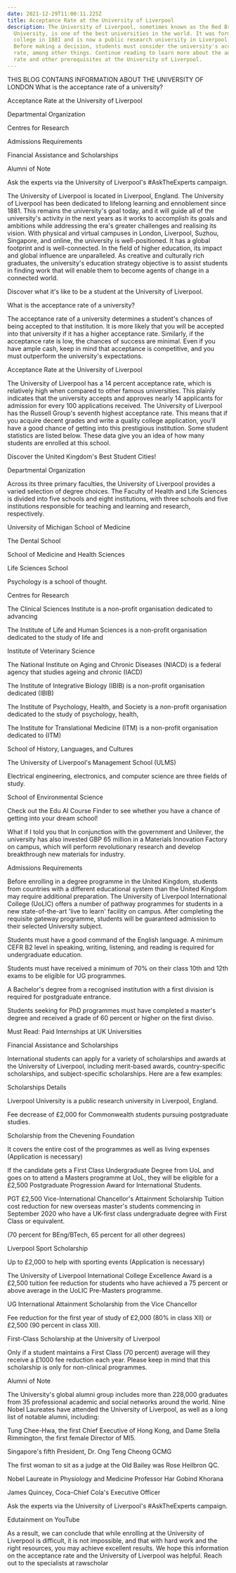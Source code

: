 ```yaml
---
date: 2021-12-29T11:00:11.225Z
title: Acceptance Rate at the University of Liverpool
description: The University of Liverpool, sometimes known as the Red Brick
  University, is one of the best universities in the world. It was formed as a
  college in 1881 and is now a public research university in Liverpool, England.
  Before making a decision, students must consider the university's acceptance
  rate, among other things. Continue reading to learn more about the admission
  rate and other prerequisites at the University of Liverpool.
---
```

THIS BLOG CONTAINS INFORMATION ABOUT THE UNIVERSITY OF LONDON
What is the acceptance rate of a university?

Acceptance Rate at the University of Liverpool

Departmental Organization

Centres for Research

Admissions Requirements

Financial Assistance and Scholarships

Alumni of Note

Ask the experts via the University of Liverpool's #AskTheExperts campaign.

The University of Liverpool is located in Liverpool, England.
The University of Liverpool has been dedicated to lifelong learning and ennoblement since 1881. This remains the university's goal today, and it will guide all of the university's activity in the next years as it works to accomplish its goals and ambitions while addressing the era's greater challenges and realising its vision. With physical and virtual campuses in London, Liverpool, Suzhou, Singapore, and online, the university is well-positioned. It has a global footprint and is well-connected. In the field of higher education, its impact and global influence are unparalleled. As creative and culturally rich graduates, the university's education strategy objective is to assist students in finding work that will enable them to become agents of change in a connected world.

Discover what it's like to be a student at the University of Liverpool.

What is the acceptance rate of a university?

The acceptance rate of a university determines a student's chances of being accepted to that institution. It is more likely that you will be accepted into that university if it has a higher acceptance rate. Similarly, if the acceptance rate is low, the chances of success are minimal. Even if you have ample cash, keep in mind that acceptance is competitive, and you must outperform the university's expectations.

Acceptance Rate at the University of Liverpool

The University of Liverpool has a 14 percent acceptance rate, which is relatively high when compared to other famous universities. This plainly indicates that the university accepts and approves nearly 14 applicants for admission for every 100 applications received. The University of Liverpool has the Russell Group's seventh highest acceptance rate. This means that if you acquire decent grades and write a quality college application, you'll have a good chance of getting into this prestigious institution. Some student statistics are listed below. These data give you an idea of how many students are enrolled at this school.

Discover the United Kingdom's Best Student Cities!

Departmental Organization

Across its three primary faculties, the University of Liverpool provides a varied selection of degree choices. The Faculty of Health and Life Sciences is divided into five schools and eight institutions, with three schools and five institutions responsible for teaching and learning and research, respectively.

University of Michigan School of Medicine

The Dental School

School of Medicine and Health Sciences

Life Sciences School

Psychology is a school of thought.

Centres for Research

The Clinical Sciences Institute is a non-profit organisation dedicated to advancing

The Institute of Life and Human Sciences is a non-profit organisation dedicated to the study of life and

Institute of Veterinary Science

The National Institute on Aging and Chronic Diseases (NIACD) is a federal agency that studies ageing and chronic (IACD)

The Institute of Integrative Biology (IBIB) is a non-profit organisation dedicated (IBIB)

The Institute of Psychology, Health, and Society is a non-profit organisation dedicated to the study of psychology, health,

The Institute for Translational Medicine (ITM) is a non-profit organisation dedicated to (ITM)

School of History, Languages, and Cultures

The University of Liverpool's Management School (ULMS)

Electrical engineering, electronics, and computer science are three fields of study.

School of Environmental Science

Check out the Edu AI Course Finder to see whether you have a chance of getting into your dream school!

What if I told you that In conjunction with the government and Unilever, the university has also invested GBP 65 million in a Materials Innovation Factory on campus, which will perform revolutionary research and develop breakthrough new materials for industry.

Admissions Requirements

Before enrolling in a degree programme in the United Kingdom, students from countries with a different educational system than the United Kingdom may require additional preparation. The University of Liverpool International College (UoLIC) offers a number of pathway programmes for students in a new state-of-the-art 'live to learn' facility on campus. After completing the requisite gateway programme, students will be guaranteed admission to their selected University subject.

Students must have a good command of the English language. A minimum CEFR B2 level in speaking, writing, listening, and reading is required for undergraduate education.

Students must have received a minimum of 70% on their class 10th and 12th exams to be eligible for UG programmes.

A Bachelor's degree from a recognised institution with a first division is required for postgraduate entrance.

Students seeking for PhD programmes must have completed a master's degree and received a grade of 60 percent or higher on the first diviso.

Must Read: Paid Internships at UK Universities

Financial Assistance and Scholarships

International students can apply for a variety of scholarships and awards at the University of Liverpool, including merit-based awards, country-specific scholarships, and subject-specific scholarships. Here are a few examples:

Scholarships Details

Liverpool University is a public research university in Liverpool, England.

Fee decrease of £2,000 for Commonwealth students pursuing postgraduate studies.

Scholarship from the Chevening Foundation

It covers the entire cost of the programmes as well as living expenses (Application is necessary)

If the candidate gets a First Class Undergraduate Degree from UoL and goes on to attend a Masters programme at UoL, they will be eligible for a £2,500 Postgraduate Progression Award for International Students.

PGT £2,500 Vice-International Chancellor's Attainment Scholarship Tuition cost reduction for new overseas master's students commencing in September 2020 who have a UK-first class undergraduate degree with First Class or equivalent.

(70 percent for BEng/BTech, 65 percent for all other degrees)

Liverpool Sport Scholarship

Up to £2,000 to help with sporting events (Application is necessary)

The University of Liverpool International College Excellence Award is a £2,500 tuition fee reduction for students who have achieved a 75 percent or above average in the UoLIC Pre-Masters programme.

UG International Attainment Scholarship from the Vice Chancellor

Fee reduction for the first year of study of £2,000 (80% in class XII) or £2,500 (90 percent in class XII).

First-Class Scholarship at the University of Liverpool

Only if a student maintains a First Class (70 percent) average will they receive a £1000 fee reduction each year. Please keep in mind that this scholarship is only for non-clinical programmes.

Alumni of Note

The University's global alumni group includes more than 228,000 graduates from 35 professional academic and social networks around the world. Nine Nobel Laureates have attended the University of Liverpool, as well as a long list of notable alumni, including:

Tung Chee-Hwa, the first Chief Executive of Hong Kong, and Dame Stella Rimmington, the first female Director of MI5.

Singapore's fifth President, Dr. Ong Teng Cheong GCMG

The first woman to sit as a judge at the Old Bailey was Rose Heilbron QC.

Nobel Laureate in Physiology and Medicine Professor Har Gobind Khorana

James Quincey, Coca-Chief Cola's Executive Officer

Ask the experts via the University of Liverpool's #AskTheExperts campaign.

Edutainment on YouTube

As a result, we can conclude that while enrolling at the University of Liverpool is difficult, it is not impossible, and that with hard work and the right resources, you may achieve excellent results. We hope this information on the acceptance rate and the University of Liverpool was helpful. Reach out to the specialists at rawscholar